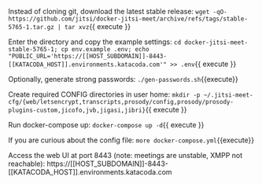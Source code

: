 Instead of cloning git, download the latest stable release:
`wget -qO- https://github.com/jitsi/docker-jitsi-meet/archive/refs/tags/stable-5765-1.tar.gz | tar xvz`{{ execute }}

Enter the directory and copy the example settings:
`cd docker-jitsi-meet-stable-5765-1; cp env.example .env; echo "PUBLIC_URL='https://[[HOST_SUBDOMAIN]]-8443-[[KATACODA_HOST]].environments.katacoda.com'" >> .env`{{ execute }}

Optionally, generate strong passwords:
`./gen-passwords.sh`{{execute}}

Create required CONFIG directories in user home:
`mkdir -p ~/.jitsi-meet-cfg/{web/letsencrypt,transcripts,prosody/config,prosody/prosody-plugins-custom,jicofo,jvb,jigasi,jibri}`{{ execute }}

Run docker-compose up:
`docker-compose up -d`{{ execute }}

If you are curious about the config file: `more docker-compose.yml`{{execute}}

Access the web UI at port 8443 (note: meetings are unstable, XMPP not reachable):
https://[[HOST_SUBDOMAIN]]-8443-[[KATACODA_HOST]].environments.katacoda.com

